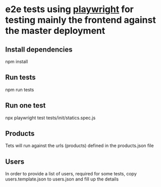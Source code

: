 # e2e tests using [playwright](https://playwright.dev/) for testing mainly the frontend against the master deployment

## Install dependencies
npm install

## Run tests
npm run tests

## Run one test
npx playwright test tests/init/statics.spec.js


## Products
Tets will run against the urls (products) defined in the products.json file

## Users
In order to provide a list of users, required for some tests, copy users.template.json to users.json and fill up the details
